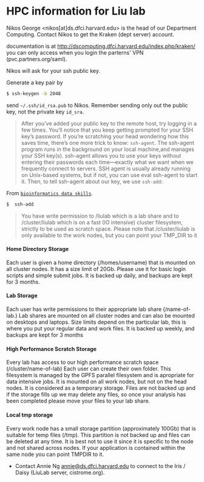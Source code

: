 # HPC information for Liu lab

Nikos George <nikos[at]ds.dfci.harvard.edu> is the head of our Department Computing. Contact Nikos to get the Kraken (dept server) account. 

documentation is at http://dscomputing.dfci.harvard.edu/index.php/kraken/
you can only access when you login the parterns' VPN (pvc.partners.org/saml).

Nikos will ask for your ssh public key.

Generate a key pair by 

```bash
$ ssh-keygen -b 2048
```


send `~/.ssh/id_rsa.pub` to Nikos. Remember sending only out the public key, not the private key `id_sra`.

>After you’ve added your public key to the remote host, try logging in a few times. You’ll notice that you keep getting prompted for your SSH key’s password. If you’re
scratching your head wondering how this saves time, there’s one more trick to know: `ssh-agent`. The ssh-agent program runs in the background on your local machine,and manages your SSH key(s). ssh-agent allows you to use your keys without entering their passwords each time—exactly what we want when we frequently connect to servers. SSH agent is usually already running on Unix-based systems, but if not, you can use eval ssh-agent to start it. Then, to tell ssh-agent about our key, we use `ssh-add`:

From [`bioinformatics data skills`](http://shop.oreilly.com/product/0636920030157.do).

```bash
$  ssh-add
```

>You have write permission to /liulab which is a lab share and to /cluster/liulab which is on a fast (IO intensive) cluster filesystem, strictly to be used as scratch space.
Please note that /cluster/liulab is only available to the work nodes, but you can point your TMP_DIR to it

#### Home Directory Storage
Each user is given a home directory (/homes/username) that is mounted on all cluster nodes. It has a size limit of 20Gb. Please use it for basic login scripts and simple submit jobs. It is backed up daily, and backups are kept for 3 months.

#### Lab Storage
Each user has write permissions to their appropriate lab share (/name-of-lab.) Lab shares are mounted on all cluster nodes and can also be mounted on desktops and laptops. Size limits depend on the particular lab, this is where you put your regular data and work files. It is backed up weekly, and backups are kept for 3 months

#### High Performance Scratch Storage
Every lab has access to our high performance scratch space (/cluster/name-of-lab) Each user can create their own folder. This filesystem is managed by the GPFS parallel filesystem and is apropriate for data intensive jobs. It is mounted on all work nodes, but not on the head nodes. It is considered as a temporary storage. Files are not backed up and if the storage fills up we may delete any files, so once your analysis has been completed please move your files to your lab share.

#### Local tmp storage
Every work node has a small storage partition (approximately 100Gb) that is suitable for temp files (/tmp). This partition is not backed up and files can be deleted at any time. It is best not to use it since it is specific to the node and not shared across nodes. If your application is contained within the same node you can point TMPDIR to it.
* Contact Annie Ng <annie@ds.dfci.harvard.edu> to connect to the Iris / Daisy (LiuLab server, cistrome.org).